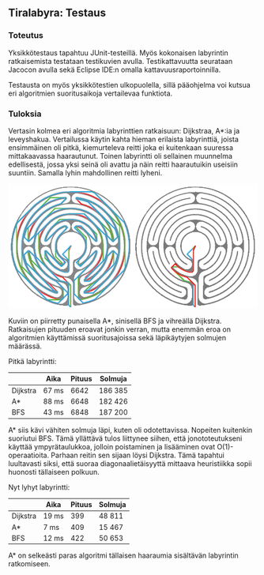 ## Tiralabyra: Testaus

### Toteutus

Yksikkötestaus tapahtuu JUnit-testeillä. Myös kokonaisen
labyrintin ratkaisemista testataan testikuvien avulla. Testikattavuutta
seurataan Jacocon avulla sekä Eclipse IDE:n omalla kattavuusraportoinnilla.

Testausta on myös yksikkötestien ulkopuolella, sillä pääohjelma voi kutsua
eri algoritmien suoritusaikoja vertailevaa funktiota.

### Tuloksia

Vertasin kolmea eri algoritmia labyrinttien ratkaisuun: Dijkstraa, A*:ia ja
leveyshakua. Vertailussa käytin kahta hieman erilaista labyrinttiä, joista
ensimmäinen oli pitkä, kiemurteleva reitti joka ei kuitenkaan suuressa
mittakaavassa haarautunut. Toinen labyrintti oli sellainen muunnelma
edellisestä, jossa yksi seinä oli avattu ja näin reitti haarautuikin
useisiin suuntiin. Samalla lyhin mahdollinen reitti lyheni.

![testilabyrintit](labyrintit.png)

Kuviin on piirretty punaisella A*, sinisellä BFS ja vihreällä Dijkstra.
Ratkaisujen pituuden eroavat jonkin verran, mutta enemmän eroa on algoritmien
käyttämissä suoritusajoissa sekä läpikäytyjen solmujen määrässä.

Pitkä labyrintti:

|         | Aika   | Pituus  | Solmuja  |
|---------|--------|---------|----------|
|Dijkstra | 67 ms  | 6642    | 186 385  |
|A*       | 88 ms  | 6648    | 182 426  |
|BFS      | 43 ms  | 6848    | 187 200  |

A* siis kävi vähiten solmuja läpi, kuten oli odotettavissa. Nopeiten kuitenkin
suoriutui BFS. Tämä yllättävä tulos liittynee siihen, että jonototeutukseni käyttää
ympyrätaulukkoa, jolloin poistaminen ja lisääminen ovat O(1)-operaatioita.
Parhaan reitin sen sijaan löysi Dijkstra. Tämä tapahtui luultavasti siksi, että
suoraa diagonaalietäisyyttä mittaava heuristiikka sopii huonosti tällaiseen
polkuun.

Nyt lyhyt labyrintti:

|         | Aika   | Pituus  | Solmuja  |
|---------|--------|---------|----------|
|Dijkstra | 19 ms  | 399     | 48 811   |
|A*       | 7 ms   | 409     | 15 467   |
|BFS      | 12 ms  | 422     | 50 653   |

A* on selkeästi paras algoritmi tällaisen haaraumia sisältävän labyrintin ratkomiseen.